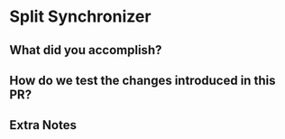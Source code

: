 # Split Synchronizer

## What did you accomplish?

## How do we test the changes introduced in this PR?

## Extra Notes
